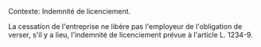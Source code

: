 Contexte: Indemnité de licenciement.

La cessation de l'entreprise ne libère pas l'employeur de l'obligation de verser, s'il y a lieu, l'indemnité de licenciement prévue à l'article L. 1234-9.